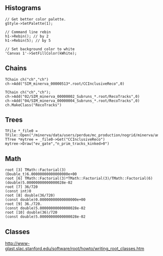 Histograms
----------

    // Get better color palette.
    gStyle->SetPalette(1);
    
    // Command line rebin
    h1->Rebin(); // by 2
    h1->Rebin(5); // by 5
    
    // Set background color to white
    'Canvas 1'->SetFillColor(kWhite);


Chains
------

    TChain ch("ch","ch")                   
    ch->Add("SIM_minerva_00000513*.root/CCInclusiveReco",0)

    TChain ch("ch","ch");
    ch->Add("02/SIM_minerva_00000002_Subruns_*.root/RecoTracks",0)
    ch->Add("04/SIM_minerva_00000004_Subruns_*.root/RecoTracks",0)
    ch.MakeClass("RecoTracks")



Trees
-----

    TFile *_file0 = TFile::Open("/minerva/data/users/perdue/mc_production/nogrid/minerva/ana/v9r0p2/00/00/11/00/SIM_minerva_00001100_0001_Ana_Tuple_v1_v9r0p2.root")
    TTree *mytree = _file0->Get("CCInclusiveReco")
    mytree->Draw("ev_gate","n_prim_tracks_kinked>0")



Math
-----

    root [3] TMath::Factorial(3)
    (Double_t)6.00000000000000000e+00
    root [6] TMath::Factorial(3)*TMath::Factorial(3)/TMath::Factorial(6)
    (double)5.00000000000000028e-02
    root [7] 36/720
    (const int)0
    root [8] double(36/720)
    (const double)0.00000000000000000e+00
    root [9] 36./720.
    (const double)5.00000000000000028e-02
    root [10] double(36)/720
    (const double)5.00000000000000028e-02


Classes
-------

http://www-glast.slac.stanford.edu/software/root/howto/writing_root_classes.htm

